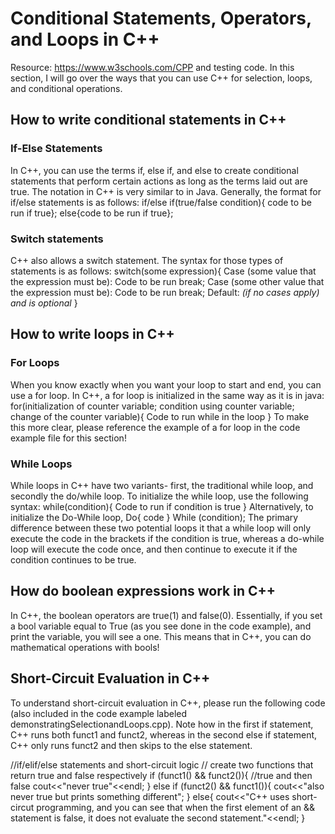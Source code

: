 # Conditional Statements, Operators, and Loops in C++
Resource: https://www.w3schools.com/CPP and testing code. 
In this section, I will go over the ways that you can use C++ for selection, loops, and conditional operations. 
## How to write conditional statements in C++
### If-Else Statements 
In C++, you can use the terms if, else if, and else to create conditional statements that perform certain actions as long as the terms laid out are true.
The notation in C++ is very similar to in Java. Generally, the format for if/else statements is as follows:
if/else if(true/false condition){ code to be run if true};
else{code to be run if true};

### Switch statements
C++ also allows a switch statement. The syntax for those types of statements is as follows:
switch(some expression){
	Case (some value that the expression must be):
		Code to be run
		break;
	Case (some other value that the expression must be):
		Code to be run
		break;
	Default: *(if no cases apply) and is optional*
}
## How to write loops in C++
### For Loops
When you know exactly when you want your loop to start and end, you can use a for loop. In C++, a for loop is initialized in the same way as it is in java:
for(initialization of counter variable; condition using counter variable; change of the counter variable){
Code to run while in the loop
}
To make this more clear, please reference the example of a for loop in the code example file for this section!
### While Loops
While loops in C++ have two variants- first, the traditional while loop, and secondly the do/while loop. 
To initialize the while loop,  use the following syntax:
while(condition){
Code to run if condition is true
}
Alternatively, to initialize the Do-While loop,
Do{ code }
While (condition);
The primary difference between these two potential loops it that a while loop will only execute the code in the brackets if the condition is true, whereas a do-while loop will execute the code once, and then continue to execute it if the condition continues to be true. 
## How do boolean expressions work in C++
In C++, the boolean operators are true(1) and false(0). Essentially, if you set a bool variable equal to True (as you see done in the code example), and print the variable, you will see a one. This means that in C++, you can do mathematical operations with bools!
## Short-Circuit Evaluation in C++
To understand short-circuit evaluation in C++, please run the following code (also included in the code example labeled demonstratingSelectionandLoops.cpp). Note how in the first if statement, C++ runs both funct1 and funct2, whereas in the second else if statement, C++ only runs funct2 and then skips to the else statement. 

//if/elif/else statements and short-circuit logic
// create two functions that return true and false respectively
if (funct1() && funct2()){ //true and then false
cout<<"never true"<<endl;
}
else if (funct2() && funct1()){
cout<<"also never true but prints something different";
}
else{
cout<<"C++ uses short-circut programming, and you can see that when the first element of an && statement is false, it does not evaluate the second statement."<<endl;
}


